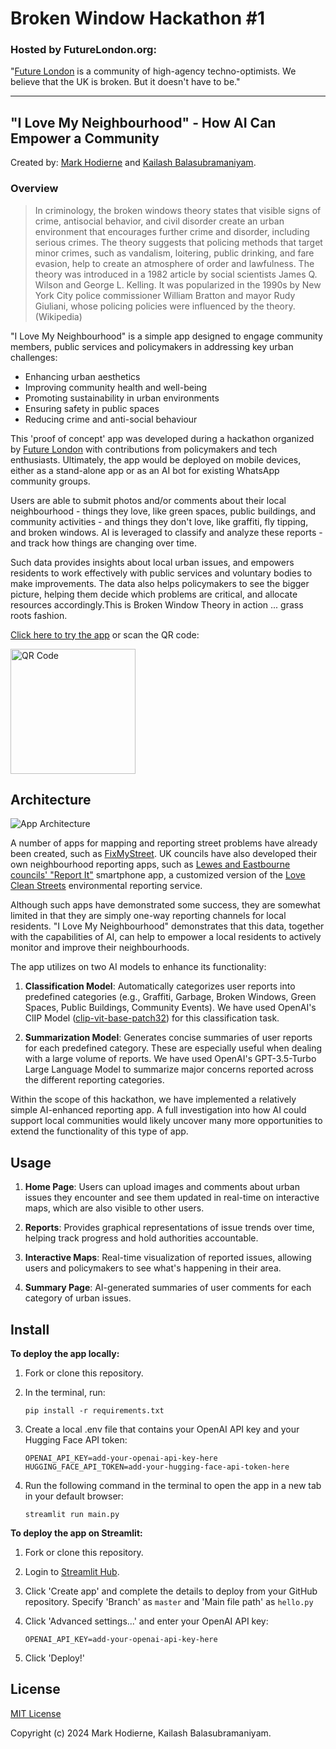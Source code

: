# Broken Window Hackathon #1
### Hosted by FutureLondon.org:
"[Future London](https://futurelondon.org/) is a community of high-agency techno-optimists. We believe that the UK is broken. But it doesn't have to be."

---


## "I Love My Neighbourhood" - How AI Can Empower a Community

Created by: [Mark Hodierne](https://github.com/mhodierne1402) and [Kailash Balasubramaniyam](https://github.com/kailash19961996).

### Overview

> In criminology, the broken windows theory states that visible signs of crime, antisocial behavior, and civil disorder create an urban environment that encourages further crime and disorder, including serious crimes. The theory suggests that policing methods that target minor crimes, such as vandalism, loitering, public drinking, and fare evasion, help to create an atmosphere of order and lawfulness. The theory was introduced in a 1982 article by social scientists James Q. Wilson and George L. Kelling. It was popularized in the 1990s by New York City police commissioner William Bratton and mayor Rudy Giuliani, whose policing policies were influenced by the theory. (Wikipedia)

"I Love My Neighbourhood" is a simple app designed to engage community members, public services and policymakers in addressing key urban challenges: 
- Enhancing urban aesthetics
- Improving community health and well-being
- Promoting sustainability in urban environments
- Ensuring safety in public spaces
- Reducing crime and anti-social behaviour

This 'proof of concept' app was developed during a hackathon organized by [Future London](https://futurelondon.org/) with contributions from policymakers and tech enthusiasts. Ultimately, the app would be deployed on mobile devices, either as a stand-alone app or as an AI bot for existing WhatsApp community groups.

Users are able to submit photos and/or comments about their local neighbourhood - things they love, like green spaces, public buildings, and community activities - and things they don't love, like graffiti, fly tipping, and broken windows. AI is leveraged to classify and analyze these reports - and track how things are changing over time. 

Such data provides insights about local urban issues, and empowers residents to work effectively with public services and voluntary bodies to make improvements. The data also helps policymakers to see the bigger picture, helping them decide which problems are critical, and allocate resources accordingly.This is Broken Window Theory in action ... grass roots fashion.

[Click here to try the app](https://broken-window-hackathon-lyjk4hpgpyrweczmewadtk.streamlit.app/) or scan the QR code:  

<img width="200" alt="QR Code" src="https://github.com/mhodierne1402/broken-window-hackathon/blob/main/docs/images/qr_code.png">

## Architecture

![App Architecture](https://github.com/mhodierne1402/broken-window-hackathon/blob/main/docs/images/architecture.png)

A number of apps for mapping and reporting street problems have already been created, such as [FixMyStreet](https://www.fixmystreet.com/). UK councils have also developed their own neighbourhood reporting apps, such as [Lewes and Eastbourne councils' "Report It"](https://www.lewes-eastbourne.gov.uk/report-it) smartphone app, a customized version of the [Love Clean Streets](https://lovecleanstreets.info/) environmental reporting service.

Although such apps have demonstrated some success, they are somewhat limited in that they are simply one-way reporting channels for local residents. "I Love My Neighbourhood" demonstrates that this data, together with the capabilities of AI, can help to empower a local residents to actively monitor and improve their neighbourhoods. 

The app utilizes on two AI models to enhance its functionality:

1. **Classification Model**: Automatically categorizes user reports into predefined categories (e.g., Graffiti, Garbage, Broken Windows, Green Spaces, Public Buildings, Community Events). We have used OpenAI's ClIP Model ([clip-vit-base-patch32](https://huggingface.co/openai/clip-vit-base-patch32)) for this classification task.

2. **Summarization Model**: Generates concise summaries of user reports for each predefined category. These are especially useful when dealing with a large volume of reports. We have used OpenAI's GPT-3.5-Turbo Large Language Model to summarize major concerns reported across the different reporting categories.

Within the scope of this hackathon, we have implemented a relatively simple AI-enhanced reporting app. A full investigation into how AI could support local communities would likely uncover many more opportunities to extend the functionality of this type of app.

## Usage

1. **Home Page**: Users can upload images and comments about urban issues they encounter and see them updated in real-time on interactive maps, which are also visible to other users.


2. **Reports**: Provides graphical representations of issue trends over time, helping track progress and hold authorities accountable.


3. **Interactive Maps**: Real-time visualization of reported issues, allowing users and policymakers to see what's happening in their area.


4. **Summary Page**: AI-generated summaries of user comments for each category of urban issues.


## Install

**To deploy the app locally:**
1. Fork or clone this repository.
2. In the terminal, run:

    ```pip install -r requirements.txt```
   
3. Create a local .env file that contains your OpenAI API key and your Hugging Face API token:

    ```
    OPENAI_API_KEY=add-your-openai-api-key-here
    HUGGING_FACE_API_TOKEN=add-your-hugging-face-api-token-here
    ```

5. Run the following command in the terminal to open the app in a new tab in your default browser:

    ```streamlit run main.py```

**To deploy the app on Streamlit:**
1. Fork or clone this repository.
   
2. Login to [Streamlit Hub](https://share.streamlit.io/).
   
3. Click 'Create app' and complete the details to deploy from your GitHub repository. Specify 'Branch' as `master` and 'Main file path' as `hello.py`
   
5. Click 'Advanced settings...' and enter your OpenAI API key:
   
    ```OPENAI_API_KEY=add-your-openai-api-key-here```

6. Click 'Deploy!'

## License
[MIT License](LICENSE)  

Copyright (c) 2024 Mark Hodierne, Kailash Balasubramaniyam.
